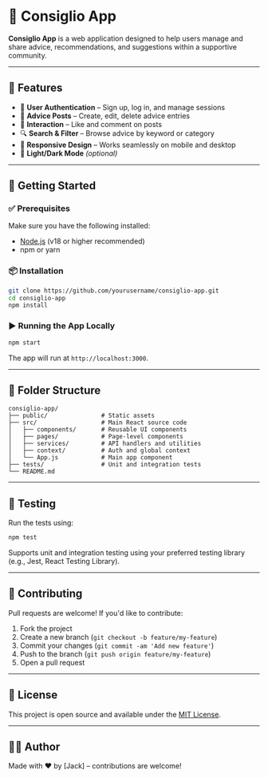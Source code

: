 # 🧠 Consiglio App

**Consiglio App** is a web application designed to help users manage and share advice, recommendations, and suggestions within a supportive community.

---

## 🌟 Features

- 🔐 **User Authentication** – Sign up, log in, and manage sessions
- 📝 **Advice Posts** – Create, edit, delete advice entries
- 💬 **Interaction** – Like and comment on posts
- 🔍 **Search & Filter** – Browse advice by keyword or category
- 📱 **Responsive Design** – Works seamlessly on mobile and desktop
- 🌈 **Light/Dark Mode** *(optional)*

---

## 🚀 Getting Started

### ✅ Prerequisites

Make sure you have the following installed:

- [Node.js](https://nodejs.org/) (v18 or higher recommended)
- npm or yarn

### 📦 Installation

```bash
git clone https://github.com/yourusername/consiglio-app.git
cd consiglio-app
npm install
```

### ▶️ Running the App Locally

```bash
npm start
```

The app will run at `http://localhost:3000`.

---

## 📁 Folder Structure

```
consiglio-app/
├── public/               # Static assets
├── src/                  # Main React source code
│   ├── components/       # Reusable UI components
│   ├── pages/            # Page-level components
│   ├── services/         # API handlers and utilities
│   ├── context/          # Auth and global context
│   └── App.js            # Main app component
├── tests/                # Unit and integration tests
└── README.md
```

---

## 🧪 Testing

Run the tests using:

```bash
npm test
```

Supports unit and integration testing using your preferred testing library (e.g., Jest, React Testing Library).

---

## 🤝 Contributing

Pull requests are welcome! If you'd like to contribute:

1. Fork the project
2. Create a new branch (`git checkout -b feature/my-feature`)
3. Commit your changes (`git commit -am 'Add new feature'`)
4. Push to the branch (`git push origin feature/my-feature`)
5. Open a pull request

---

## 📄 License

This project is open source and available under the [MIT License](LICENSE).

---

## 👨‍💻 Author

Made with ❤️ by [Jack] – contributions are welcome!
